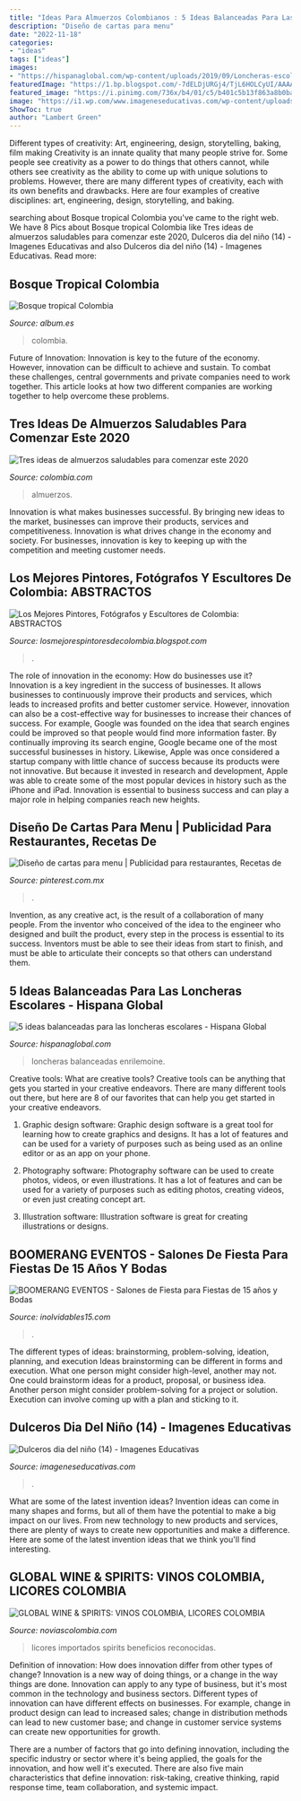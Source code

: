 ```yaml
---
title: "Ideas Para Almuerzos Colombianos : 5 Ideas Balanceadas Para Las Loncheras Escolares"
description: "Diseño de cartas para menu"
date: "2022-11-18"
categories:
- "ideas"
tags: ["ideas"]
images:
- "https://hispanaglobal.com/wp-content/uploads/2019/09/Loncheras-escolares-2.jpg"
featuredImage: "https://1.bp.blogspot.com/-7dELDjURGj4/TjL6HOLCyUI/AAAAAAAARrg/19AFJIpPL0Y/s1600/Dazed+%25C3%2593leo+Sobre+Lienzo+Diego+Cano+Pintor+Colombiano.jpg"
featured_image: "https://i.pinimg.com/736x/b4/01/c5/b401c5b13f863a8b0babada467588875.jpg"
image: "https://i1.wp.com/www.imageneseducativas.com/wp-content/uploads/2015/04/Dulceros-dia-del-niño-14.jpg?ssl=1"
ShowToc: true
author: "Lambert Green"
---
```



Different types of creativity: Art, engineering, design, storytelling, baking, film making
Creativity is an innate quality that many people strive for. Some people see creativity as a power to do things that others cannot, while others see creativity as the ability to come up with unique solutions to problems. However, there are many different types of creativity, each with its own benefits and drawbacks. Here are four examples of creative disciplines: art, engineering, design, storytelling, and baking.

	

		
searching about Bosque tropical Colombia you've came to the right web. We have 8 Pics about Bosque tropical Colombia like Tres ideas de almuerzos saludables para comenzar este 2020, Dulceros dia del niño (14) - Imagenes Educativas and also Dulceros dia del niño (14) - Imagenes Educativas. Read more:
		
    
## Bosque Tropical Colombia

<img loading=lazy src="https://album.es/fotos/uploads/imagenes/thumbs/bosque-tropical-colombia__MG_4342_1200px.jpg" onerror="this.onerror=null;this.src='https://tse3.mm.bing.net/th?id=OIP.OQoiLF3sLJRbS_sXxizA5gHaE8&amp;pid=15.1';" alt="Bosque tropical Colombia">

_Source: album.es_

>colombia. 

	

Future of Innovation:
Innovation is key to the future of the economy. However, innovation can be difficult to achieve and sustain. To combat these challenges, central governments and private companies need to work together. This article looks at how two different companies are working together to help overcome these problems.

    
## Tres Ideas De Almuerzos Saludables Para Comenzar Este 2020

<img loading=lazy src="https://cdn.colombia.com/sdi/2020/01/08/almuerzos-opciones-saludables-2020-799938.jpg" onerror="this.onerror=null;this.src='https://tse3.mm.bing.net/th?id=OIP.9N-VhHNIuWuL0Et6eya0bAHaEw&amp;pid=15.1';" alt="Tres ideas de almuerzos saludables para comenzar este 2020">

_Source: colombia.com_

>almuerzos. 

	

Innovation is what makes businesses successful. By bringing new ideas to the market, businesses can improve their products, services and competitiveness. Innovation is what drives change in the economy and society. For businesses, innovation is key to keeping up with the competition and meeting customer needs.

    
## Los Mejores Pintores, Fotógrafos Y Escultores De Colombia: ABSTRACTOS

<img loading=lazy src="https://1.bp.blogspot.com/-7dELDjURGj4/TjL6HOLCyUI/AAAAAAAARrg/19AFJIpPL0Y/s1600/Dazed+%25C3%2593leo+Sobre+Lienzo+Diego+Cano+Pintor+Colombiano.jpg" onerror="this.onerror=null;this.src='https://tse3.mm.bing.net/th?id=OIP.FlEq7f1vr-SqPy6ryBmOyAHaKQ&amp;pid=15.1';" alt="Los Mejores Pintores, Fotógrafos y Escultores de Colombia: ABSTRACTOS">

_Source: losmejorespintoresdecolombia.blogspot.com_

>. 

	

The role of innovation in the economy: How do businesses use it?
Innovation is a key ingredient in the success of businesses. It allows businesses to continuously improve their products and services, which leads to increased profits and better customer service. However, innovation can also be a cost-effective way for businesses to increase their chances of success. For example, Google was founded on the idea that search engines could be improved so that people would find more information faster. By continually improving its search engine, Google became one of the most successful businesses in history. Likewise, Apple was once considered a startup company with little chance of success because its products were not innovative. But because it invested in research and development, Apple was able to create some of the most popular devices in history such as the iPhone and iPad. Innovation is essential to business success and can play a major role in helping companies reach new heights.

    
## Diseño De Cartas Para Menu | Publicidad Para Restaurantes, Recetas De

<img loading=lazy src="https://i.pinimg.com/736x/b4/01/c5/b401c5b13f863a8b0babada467588875.jpg" onerror="this.onerror=null;this.src='https://tse4.mm.bing.net/th?id=OIP.8_Nc8FH6EvNWFN21U-J__wHaFP&amp;pid=15.1';" alt="Diseño de cartas para menu | Publicidad para restaurantes, Recetas de">

_Source: pinterest.com.mx_

>. 

	

Invention, as any creative act, is the result of a collaboration of many people. From the inventor who conceived of the idea to the engineer who designed and built the product, every step in the process is essential to its success. Inventors must be able to see their ideas from start to finish, and must be able to articulate their concepts so that others can understand them.

    
## 5 Ideas Balanceadas Para Las Loncheras Escolares - Hispana Global

<img loading=lazy src="https://hispanaglobal.com/wp-content/uploads/2019/09/Loncheras-escolares-2.jpg" onerror="this.onerror=null;this.src='https://tse1.mm.bing.net/th?id=OIP.DnyW8-qjicNp7A2KekCKqgHaE8&amp;pid=15.1';" alt="5 ideas balanceadas para las loncheras escolares - Hispana Global">

_Source: hispanaglobal.com_

>loncheras balanceadas enrilemoine. 

	

Creative tools: What are creative tools?
Creative tools can be anything that gets you started in your creative endeavors. There are many different tools out there, but here are 8 of our favorites that can help you get started in your creative endeavors. 
1. Graphic design software: Graphic design software is a great tool for learning how to create graphics and designs. It has a lot of features and can be used for a variety of purposes such as being used as an online editor or as an app on your phone.

2. Photography software: Photography software can be used to create photos, videos, or even illustrations. It has a lot of features and can be used for a variety of purposes such as editing photos, creating videos, or even just creating concept art.

3. Illustration software: Illustration software is great for creating illustrations or designs.

    
## BOOMERANG EVENTOS - Salones De Fiesta Para Fiestas De 15 Años Y Bodas

<img loading=lazy src="https://www.inolvidables15.com/assets/images/3606_17681fotoalgr.jpg" onerror="this.onerror=null;this.src='https://tse2.mm.bing.net/th?id=OIP.UDCxxkZ8_EKsvtuTH8KiDwHaEK&amp;pid=15.1';" alt="BOOMERANG EVENTOS - Salones de Fiesta para Fiestas de 15 años y Bodas">

_Source: inolvidables15.com_

>. 

	

The different types of ideas: brainstorming, problem-solving, ideation, planning, and execution
Ideas brainstorming can be different in forms and execution. What one person might consider high-level, another may not. One could brainstorm ideas for a product, proposal, or business idea. Another person might consider problem-solving for a project or solution. Execution can involve coming up with a plan and sticking to it.

    
## Dulceros Dia Del Niño (14) - Imagenes Educativas

<img loading=lazy src="https://i1.wp.com/www.imageneseducativas.com/wp-content/uploads/2015/04/Dulceros-dia-del-niño-14.jpg?ssl=1" onerror="this.onerror=null;this.src='https://tse4.mm.bing.net/th?id=OIP.xMHrGu2MqsukB64EUKLjWgHaFj&amp;pid=15.1';" alt="Dulceros dia del niño (14) - Imagenes Educativas">

_Source: imageneseducativas.com_

>. 

	

What are some of the latest invention ideas?
Invention ideas can come in many shapes and forms, but all of them have the potential to make a big impact on our lives. From new technology to new products and services, there are plenty of ways to create new opportunities and make a difference. Here are some of the latest invention ideas that we think you'll find interesting.

    
## GLOBAL WINE &amp; SPIRITS: VINOS COLOMBIA, LICORES COLOMBIA

<img loading=lazy src="http://www.noviascolombia.com/bogota/Vinos_Licores/Global_wine/Vinos_Colombia_1.jpg" onerror="this.onerror=null;this.src='https://tse2.mm.bing.net/th?id=OIP.SRqAFAB63rDooJA0d5xf1wHaEG&amp;pid=15.1';" alt="GLOBAL WINE &amp; SPIRITS: VINOS COLOMBIA, LICORES COLOMBIA">

_Source: noviascolombia.com_

>licores importados spirits beneficios reconocidas. 

	

Definition of innovation: How does innovation differ from other types of change?
Innovation is a new way of doing things, or a change in the way things are done. Innovation can apply to any type of business, but it's most common in the technology and business sectors.
Different types of innovation can have different effects on businesses. For example, change in product design can lead to increased sales; change in distribution methods can lead to new customer base; and change in customer service systems can create new opportunities for growth.

There are a number of factors that go into defining innovation, including the specific industry or sector where it's being applied, the goals for the innovation, and how well it's executed. There are also five main characteristics that define innovation: risk-taking, creative thinking, rapid response time, team collaboration, and systemic impact.

